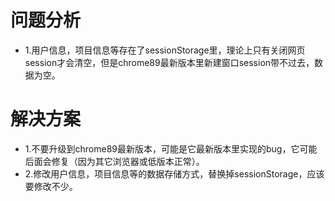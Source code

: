 # 问题分析
* 1.用户信息，项目信息等存在了sessionStorage里，理论上只有关闭网页session才会清空，但是chrome89最新版本里新建窗口session带不过去，数据为空。
# 解决方案
* 1.不要升级到chrome89最新版本，可能是它最新版本里实现的bug，它可能后面会修复（因为其它浏览器或低版本正常）。
* 2.修改用户信息，项目信息等的数据存储方式，替换掉sessionStorage，应该要修改不少。